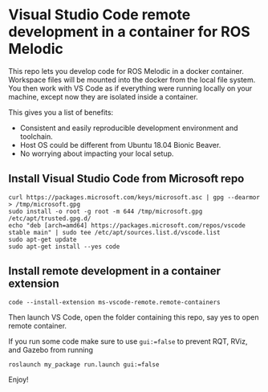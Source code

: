 # Visual Studio Code remote development in a container for ROS Melodic
This repo lets you develop code for ROS Melodic in a docker container. Workspace files will be mounted into the docker from the local file system. You then work with VS Code as if everything were running locally on your machine, except now they are isolated inside a container.

This gives you a list of benefits:
* Consistent and easily reproducible development environment and toolchain.
* Host OS could be different from Ubuntu 18.04 Bionic Beaver.
* No worrying about impacting your local setup.

## Install Visual Studio Code from Microsoft repo
```
curl https://packages.microsoft.com/keys/microsoft.asc | gpg --dearmor > /tmp/microsoft.gpg
sudo install -o root -g root -m 644 /tmp/microsoft.gpg /etc/apt/trusted.gpg.d/
echo "deb [arch=amd64] https://packages.microsoft.com/repos/vscode stable main" | sudo tee /etc/apt/sources.list.d/vscode.list
sudo apt-get update
sudo apt-get install --yes code
```

## Install remote development in a container extension
```
code --install-extension ms-vscode-remote.remote-containers
```

Then launch VS Code, open the folder containing this repo, say yes to open remote container.

If you run some code make sure to use `gui:=false` to prevent RQT, RViz, and Gazebo from running
```
roslaunch my_package run.launch gui:=false
```

Enjoy!
